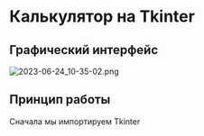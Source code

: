 # Калькулятор на Tkinter
## Графический интерфейс
![2023-06-24_10-35-02.png](https://ie.wampi.ru/2023/06/24/2023-06-24_10-35-02.png)
## Принцип работы
Сначала мы импортируем Tkinter
```

```
